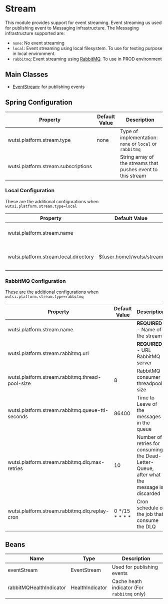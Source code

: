 # Stream

This module provides support for event streaming. Event streaming us used for publishing event to Messaging
infrastructure. The Messaging infrastructure supported are:

- `none`: No event streaming
- `local`: Event streaming using local filesystem. To use for testing purpose in local environment.
- `rabbitmq`: Event streaming using [RabbitMQ](https://www.rabbitmq.com/). To use in PROD environment

## Main Classes

- [EventStream](https://github.com/wutsi/wutsi-core/blob/master/src/main/kotlin/com/wutsi/stream/EventStream.kt): for
  publishing events

## Spring Configuration

| Property                            | Default Value  | Description                                                  |
|-------------------------------------|----------------|--------------------------------------------------------------|
| wutsi.platform.stream.type          | none           | Type of implementation: `none` or `local` or `rabbitmq`      |
| wutsi.platform.stream.subscriptions |                | String array of the streams that pushes event to this stream |

### Local Configuration

These are the additional configurations when `wutsi.platform.stream.type=local`

| Property                              | Default Value             | Description |
|---------------------------------------|---------------------------|-------------|
| wutsi.platform.stream.name            |                           | REQUIRED - Name of the stream |
| wutsi.platform.stream.local.directory | ${user.home}/wutsi/stream | Directory where events are stored |

### RabbitMQ Configuration

These are the additional configurations when `wutsi.platform.stream.type=rabbitmq`

| Property                                         | Default Value  | Description                                                                                |
|--------------------------------------------------|----------------|--------------------------------------------------------------------------------------------|
| wutsi.platform.stream.name                       |                | **REQUIRED** - Name of the stream                                                          |
| wutsi.platform.stream.rabbitmq.url               |                | **REQUIRED** - URL RabbitMQ server                                                         |
| wutsi.platform.stream.rabbitmq.thread-pool-size  | 8              | RabbitMQ consumer threadpool size                                                          |
| wutsi.platform.stream.rabbitmq.queue-ttl-seconds | 86400          | Time to Leave of the messages in the queue                                                 |
| wutsi.platform.stream.rabbitmq.dlq.max-retries   | 10             | Number of retries for consuming the Dead-Letter-Queue, after what the message is discarded |
| wutsi.platform.stream.rabbitmq.dlq.replay-cron   | 0 */15 * * * * | Cron schedule of the job that consume the DLQ                                              |

## Beans

| Name                    | Type              | Description                                 |
|-------------------------|-------------------|---------------------------------------------|
| eventStream             | EventStream       | Used for publishing events                  |
| rabbitMQHealthIndicator | HealthIndicator   | Cache heath indicator (For `rabbitmq` only) |
